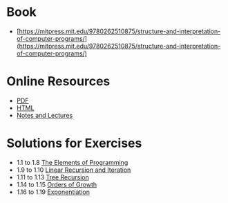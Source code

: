 # Book
- [https://mitpress.mit.edu/9780262510875/structure-and-interpretation-of-computer-programs/](https://mitpress.mit.edu/9780262510875/structure-and-interpretation-of-computer-programs/)

# Online Resources
- [PDF](https://web.mit.edu/6.001/6.037/sicp.pdf)
- [HTML](https://mitp-content-server.mit.edu/books/content/sectbyfn/books_pres_0/6515/sicp.zip/full-text/book/book.html)
- [Notes and Lectures](https://web.mit.edu/6.001/6.037/)

# Solutions for Exercises
- 1.1 to 1.8 [The Elements of Programming](./1.%20Building%20Abstractions%20with%20Procedures/1.1%20The%20Elements%20of%20Programming/1.1.8%20-%20Expressions%20and%20Compound%20Procedures.ipynb)
- 1.9 to 1.10 [Linear Recursion and Iteration](./1.%20Building%20Abstractions%20with%20Procedures/1.2%20Procedures%20and%20the%20Processes%20They%20Generate/1.2.1%20-%20Linear%20Recursion%20and%20Iteration.ipynb)
- 1.11 to 1.13 [Tree Recursion](./1.%20Building%20Abstractions%20with%20Procedures/1.2%20Procedures%20and%20the%20Processes%20They%20Generate/1.2.2%20-%20Tree%20Recursion.ipynb)
- 1.14 to 1.15 [Orders of Growth](./1.%20Building%20Abstractions%20with%20Procedures/1.2%20Procedures%20and%20the%20Processes%20They%20Generate/1.2.3%20-%20Orders%20of%20Growth.ipynb)
- 1.16 to 1.19 [Exponentiation](./1.%20Building%20Abstractions%20with%20Procedures/1.2%20Procedures%20and%20the%20Processes%20They%20Generate/1.2.4%20-%20Exponentiation.ipynb)
